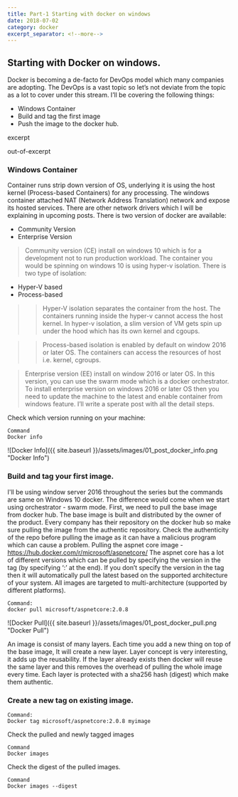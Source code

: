 ```yaml
---
title: Part-1 Starting with docker on windows
date: 2018-07-02
category: docker
excerpt_separator: <!--more-->
---
```


## Starting with Docker on windows.

Docker is becoming a de-facto for DevOps model which many companies are adopting. The DevOps is a vast topic so let’s not deviate from the topic as a lot to cover under this stream. I’ll be covering the following things:

*	Windows Container
*	Build and tag the first image
*	Push the image to the docker hub.

excerpt
<!--more-->
out-of-excerpt

### Windows Container
Container runs strip down version of OS, underlying it is using the host kernel (Process-based Containers) for any processing. The windows container attached NAT (Network Address Translation) network and expose its hosted services. There are other network drivers which I will be explaining in upcoming posts.  There is two version of docker are available:
+	Community Version 
+	Enterprise Version

>Community version (CE) install on windows 10 which is for a development not to run production workload. The container you would be spinning on windows 10 is using hyper-v isolation. There is two type of isolation:
+	Hyper-V based
+	Process-based

>>Hyper-V isolation separates the container from the host. The containers running inside the hyper-v cannot access the host kernel. In hyper-v isolation, a slim version of VM gets spin up under the hood which has its own kernel and cgoups.  

>>Process-based isolation is enabled by default on window 2016 or later OS. The containers can access the resources of host i.e. kernel, cgroups. 

>Enterprise version (EE) install on window 2016 or later OS. In this version, you can use the swarm mode which is a docker orchestrator. To install enterprise version on windows 2016 or later OS then you need to update the machine to the latest and enable container from windows feature. I’ll write a sperate post with all the detail steps.

Check which version running on your machine:
```
Command
Docker info
 ```
![Docker Info]({{ site.baseurl }}/assets/images/01_post_docker_info.png "Docker Info")

### Build and tag your first image.
I'll be using window server 2016 throughout the series but the commands are same on Windows 10 docker. The difference would come when we start using orchestrator - swarm mode.
First, we need to pull the base image from docker hub. The base image is built and distributed by the owner of the product. Every company has their repository on the docker hub so make sure pulling the image from the authentic repository. Check the authenticity of the repo before pulling the image as it can have a malicious program which can cause a problem.
Pulling the aspnet core image - https://hub.docker.com/r/microsoft/aspnetcore/ 
The aspnet core has a lot of different versions which can be pulled by specifying the version in the tag (by specifying ‘:’ at the end). If you don’t specify the version in the tag then it will automatically pull the latest based on the supported architecture of your system. All images are targeted to multi-architecture (supported by different platforms).

```
Command:
docker pull microsoft/aspnetcore:2.0.8 
 ```

![Docker Pull]({{ site.baseurl }}/assets/images/01_post_docker_pull.png "Docker Pull")

An image is consist of many layers. Each time you add a new thing on top of the base image, It will create a new layer. Layer concept is very interesting, it adds up the reusability. If the layer already exists then docker will reuse the same layer and this removes the overhead of pulling the whole image every time.  Each layer is protected with a sha256 hash (digest) which make them authentic.

### Create a new tag on existing image.

```
Command:
Docker tag microsoft/aspnetcore:2.0.8 myimage
```

Check the pulled and newly tagged images
```
Command
Docker images
```

Check the digest of the pulled images.
```
Command
Docker images --digest
```